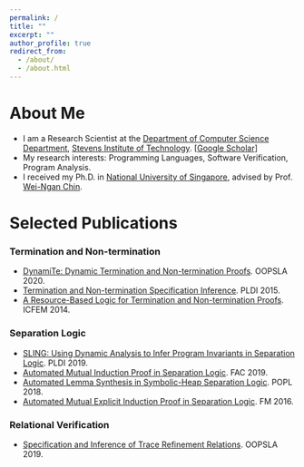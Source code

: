 ```yaml
---
permalink: /
title: ""
excerpt: ""
author_profile: true
redirect_from: 
  - /about/
  - /about.html
---
```


# About Me
* I am a Research Scientist at the [Department of Computer Science Department](https://www.stevens.edu/schaefer-school-engineering-science/departments/computer-science), [Stevens Institute of Technology](https://www.stevens.edu/). [[Google Scholar](https://scholar.google.com/citations?user=l5oGYiYAAAAJ&hl=en)]
* My research interests: Programming Languages, Software Verification, Program Analysis.
* I received my Ph.D. in [National University of Singapore](https://nus.edu.sg/), advised by Prof. [Wei-Ngan Chin](https://www.comp.nus.edu.sg/~chinwn/).

# Selected Publications

### Termination and Non-termination

* [DynamiTe: Dynamic Termination and Non-termination Proofs](https://letonchanh.github.io/publications/OOPSLA20). OOPSLA 2020.
* [Termination and Non-termination Specification Inference](https://letonchanh.github.io/publications/PLDI15). PLDI 2015.
* [A Resource-Based Logic for Termination and Non-termination Proofs](https://letonchanh.github.io/publications/ICFEM14). ICFEM 2014.

### Separation Logic

* [SLING: Using Dynamic Analysis to Infer Program Invariants in Separation Logic](https://letonchanh.github.io/publications/PLDI19). PLDI 2019.
* [Automated Mutual Induction Proof in Separation Logic](https://letonchanh.github.io/publications/FAC19). FAC 2019.
* [Automated Lemma Synthesis in Symbolic-Heap Separation Logic](https://letonchanh.github.io/publications/POPL18). POPL 2018.
* [Automated Mutual Explicit Induction Proof in Separation Logic](https://letonchanh.github.io/publications/FM16). FM 2016.

### Relational Verification
* [Specification and Inference of Trace Refinement Relations](https://letonchanh.github.io/publications/OOPSLA19). OOPSLA 2019.
